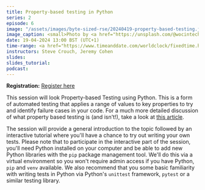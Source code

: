 ```yaml
---
title: Property-based testing in Python
series: 2
episode: 6
image: "/assets/images/byte-sized-rse/20240419-property-based-testing.jpg"
image_caption: <small>Photo by <a href="https://unsplash.com/@wocintechchat">Christina @ wocintechchat.com</a> on <a href="https://unsplash.com/photos/macbook-pro-2JDDn7iSGH8">Unsplash</a></small>
date: 19-04-2024 13:00 BST (UTC+1)
time-range: <a href="https://www.timeanddate.com/worldclock/fixedtime.html?msg=Byte-sized+RSE+Session+6+-+Property-based+Testing+in+Python&iso=20240419T13&p1=136&ah=1&am=30" target="_blank" rel="noopener noreferrer">13:00-14:30 BST (UTC+1)</a>
instructors: Steve Crouch, Jeremy Cohen
slides: 
slides_tutorial: 
podcast: 
---
```


<strong>Registration:</strong> <a href="https://forms.gle/Ue3S8SSCi9MvreCY9"
target="_blank" rel="noopener noreferrer">Register here</a>

This session will look Property-based Testing using Python. This is a form of
automated testing that applies a range of values to key properties to try and
identify failure cases in your code. For a much more detailed discussion of
what property based testing is (and isn't!), take a look at [this
article](https://hypothesis.works/articles/what-is-property-based-testing/). 

The session will provide a general introduction to the topic followed by an
interactive tutorial where you'll have a chance to try out writing your own
tests. Please note that to participate in the interactive part of the session,
you'll need Python installed on your computer and be able to add new Python
libraries with the `pip` package management tool. We'll do this via a virtual
environment so you won't require admin access if you have Python, `pip` and
`venv` available. We also recommend that you some basic familiarity with
writing tests in Python via Python's `unittest` framework, `pytest` or a
similar testing library.
